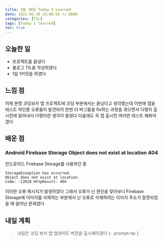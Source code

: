 ```yaml
---
title: 5월 30일 Today I Learned
date: 2023-05-30 23:00:55 +/-0000
categories: [TIL]
tags: [today i learned]
toc: true
---
```


## 오늘한 일

* 프로젝트를 끝냈다
* 블로그 TIL을 작성하였다
* 1일 1커밋을 하였다

## 느낌 점

어제 분명 코딩보카 앱 프로젝트에 코딩 부분에서는 끝났다고 생각했는데 이번에 앱을 테스트 하던중 오류들이 발견되어 한번 더 버그들을 fix하는 과정을 겪으면서 다행히 출시전에 알아내서 다행이란 생각이 들었다 다음에도 꼭 앱 출시전 여러번 테스트 해봐야겠다

## 배운 점

### Android Firebase Storage Object does not exist at location 404

안드로이드 Firebase Storage를 사용하던 중 

~~~
StorageException has occurred.
Object does not exist at location.
Code: -13010 HttpResult: 404
~~~

이러한 오류 메시지가 발생하였다 그래서 오류가 난 원인을 찾아보니 Firebase Storage에 이미지를 삭제하는 부분에서 난 오류로 삭제하려는 이미지 주소가 잘못되었을 때 일어난 문제였다

## 내일 계획

> 내일은 코딩 보카 앱 업데이트 버전을 출시해야겠다
{: .prompt-tip }